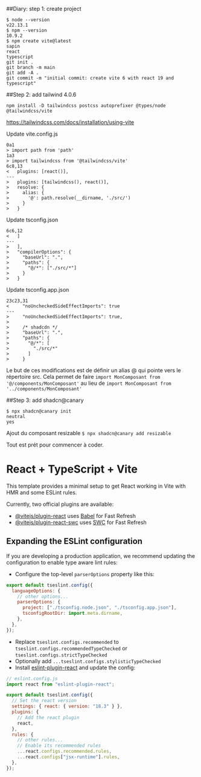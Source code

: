 ##Diary: step 1: create project

```
$ node --version
v22.13.1
$ npm --version
10.9.2
$ npm create vite@latest
sapin
react
typescript
git init .
git branch -m main
git add -A .
git commit -m "initial commit: create vite 6 with react 19 and typescript"
```

##Step 2: add tailwind 4.0.6

```
npm install -D tailwindcss postcss autoprefixer @types/node @tailwindcss/vite
```

https://tailwindcss.com/docs/installation/using-vite

Update vite.config.js

```
0a1
> import path from 'path'
1a3
> import tailwindcss from '@tailwindcss/vite'
6c8,13
<   plugins: [react()],
---
>   plugins: [tailwindcss(), react()],
>   resolve: {
>     alias: {
>       '@': path.resolve(__dirname, './src/')
>     }
>   }
```

Update tsconfig.json

```
6c6,12
<   ]
---
>   ],
>   "compilerOptions": {
>     "baseUrl": ".",
>     "paths": {
>       "@/*": ["./src/*"]
>     }
>   }
```

Update tsconfig.app.json

```
23c23,31
<     "noUncheckedSideEffectImports": true
---
>     "noUncheckedSideEffectImports": true,
>
>     /* shadcdn */
>     "baseUrl": ".",
>     "paths": {
>       "@/*": [
>         "./src/*"
>       ]
>     }
```

Le but de ces modifications est de définir un alias @ qui pointe vers le répertoire src.
Cela permet de faire
`import MonComposant from '@/components/MonComposant'`
au lieu de
`import MonComposant from '../components/MonComposant'`

##Step 3: add shadcn@canary

```
$ npx shadcn@canary init
neutral
yes
```

Ajout du composant resizable
`$ npx shadcn@canary add resizable`

Tout est prét pour commencer à coder.

# React + TypeScript + Vite

This template provides a minimal setup to get React working in Vite with HMR and some ESLint rules.

Currently, two official plugins are available:

- [@vitejs/plugin-react](https://github.com/vitejs/vite-plugin-react/blob/main/packages/plugin-react/README.md) uses [Babel](https://babeljs.io/) for Fast Refresh
- [@vitejs/plugin-react-swc](https://github.com/vitejs/vite-plugin-react-swc) uses [SWC](https://swc.rs/) for Fast Refresh

## Expanding the ESLint configuration

If you are developing a production application, we recommend updating the configuration to enable type aware lint rules:

- Configure the top-level `parserOptions` property like this:

```js
export default tseslint.config({
  languageOptions: {
    // other options...
    parserOptions: {
      project: ["./tsconfig.node.json", "./tsconfig.app.json"],
      tsconfigRootDir: import.meta.dirname,
    },
  },
});
```

- Replace `tseslint.configs.recommended` to `tseslint.configs.recommendedTypeChecked` or `tseslint.configs.strictTypeChecked`
- Optionally add `...tseslint.configs.stylisticTypeChecked`
- Install [eslint-plugin-react](https://github.com/jsx-eslint/eslint-plugin-react) and update the config:

```js
// eslint.config.js
import react from "eslint-plugin-react";

export default tseslint.config({
  // Set the react version
  settings: { react: { version: "18.3" } },
  plugins: {
    // Add the react plugin
    react,
  },
  rules: {
    // other rules...
    // Enable its recommended rules
    ...react.configs.recommended.rules,
    ...react.configs["jsx-runtime"].rules,
  },
});
```
